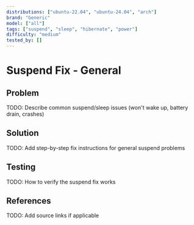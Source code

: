 ```yaml
---
distributions: ["ubuntu-22.04", "ubuntu-24.04", "arch"]
brand: "Generic"
model: ["all"]
tags: ["suspend", "sleep", "hibernate", "power"]
difficulty: "medium"
tested_by: []
---
```


# Suspend Fix - General

## Problem

TODO: Describe common suspend/sleep issues (won't wake up, battery drain, crashes)

## Solution

TODO: Add step-by-step fix instructions for general suspend problems

## Testing

TODO: How to verify the suspend fix works

## References

TODO: Add source links if applicable
